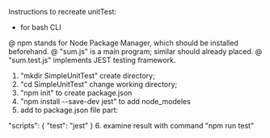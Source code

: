 Instructions to recreate unitTest:
* for bash CLI

@ npm stands for Node Package Manager, which should be installed beforehand.
@ "sum.js" is a main program; similar should already placed.
@ "sum.test.js" implements JEST testing framework.

1. "mkdir SimpleUnitTest" create directory;
2. "cd SimpleUnitTest" change working directory;
3. "npm init" to create package.json
4. "npm install --save-dev jest" to add node_modeles
5.  add to package.json file part:

  "scripts": {
    "test": "jest"
  }
6. examine result with command "npm run test"

